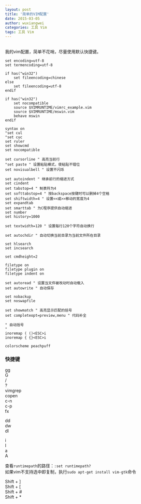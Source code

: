 ```yaml
---
layout: post
title: '简单的VIM配置'
date: 2015-03-05
author: wuxiangwei
categories: 工具 Vim
tags: 工具 Vim
---
```

<br>
我的vim配置，简单不花哨，尽量使用默认快捷键。

```shell
set encoding=utf-8
set termencoding=utf-8

if has("win32")    
    set fileencoding=chinese
else
    set fileencoding=utf-8
endif

if has("win32")
    set nocompatible
    source $VIMRUNTIME/vimrc_example.vim
    source $VIMRUNTIME/mswin.vim
    behave mswin
endif

syntax on
"set cul
"set cuc
set ruler
set showcmd
set nocompatible

set cursorline " 高亮当前行
"set paste " 设置粘贴模式，使粘贴不错位
set novisualbell " 设置不闪烁

set autoindent " 继承前行的缩进方式
set cindent
set tabstop=4 " 制表符为4
set softtabstop=4 " 按backspace按键时可以删掉4个空格
set shiftwidth=4 " 设置<<或>>移动的宽度为4
set expandtab
set smarttab " 为C程序提供自动缩进
set number
set history=1000

set textwidth=120 " 设置每行120个字符自动换行

set autochdir " 自动切换当前目录为当前文件所在目录

set hlsearch
set incsearch

set cmdheight=2

filetype on
filetype plugin on
filetype indent on

set autoread " 设置当文件被改动时自动载入
set autowrite " 自动保存

set nobackup
set noswapfile

set showmatch " 高亮显示匹配的括号
set completeopt=preview,menu " 代码补全

" 自动括号
"
inoremap ( ()<ESC>i
inoremap { {}<ESC>i

colorscheme peachpuff
```

### 快捷键


gg     
G    
/   
?    
vimgrep    
copen    
c-n    
c-p    
fx    

dd    
dw    
dl    

i    
I    
a    
A    


查看`runtimepath`的路径：`:set runtimepath?`    
如果vim不支持选中即复制，执行`sudo apt-get install vim-gtk`命令    



Shift + ]    
Shift + [    
Shift + #    
Shift + *    


